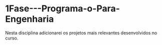 # 1Fase---Programa-o-Para-Engenharia
Nesta disciplina adicionarei os projetos mais relevantes desenvolvidos no curso.

